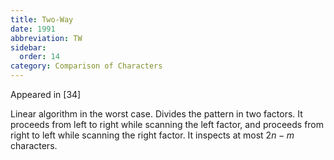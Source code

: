 ```yaml
---
title: Two-Way
date: 1991
abbreviation: TW
sidebar:
  order: 14
category: Comparison of Characters
---
```


Appeared in [34]

Linear algorithm in the worst case. Divides the pattern in two factors. It proceeds from left to right while scanning the left factor, and proceeds from right to left while scanning the right factor. It inspects at most $2n − m$ characters.
